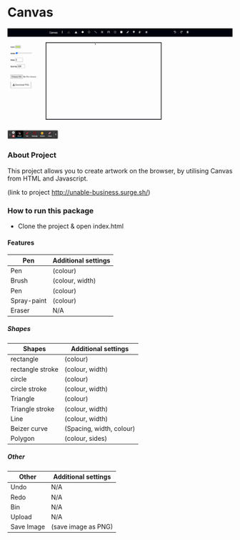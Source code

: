 # Canvas

![GitHub Logo](assets/css/canvas-screenshot.gif)

### About Project

This project allows you to create artwork on the browser, by utilising Canvas from HTML and Javascript.

(link to project http://unable-business.surge.sh/)

### How to run this package

- Clone the project & open index.html

#### Features

| Pen         | Additional settings |
| ----------- | ------------------- |
| Pen         | (colour)            |
| Brush       | (colour, width)     |
| Pen         | (colour)            |
| Spray-paint | (colour)            |
| Eraser      | N/A                 |

##### Shapes

| Shapes           | Additional settings      |
| ---------------- | ------------------------ |
| rectangle        | (colour)                 |
| rectangle stroke | (colour, width)          |
| circle           | (colour)                 |
| circle stroke    | (colour, width)          |
| Triangle         | (colour)                 |
| Triangle stroke  | (colour, width)          |
| Line             | (colour, width)          |
| Beizer curve     | (Spacing, width, colour) |
| Polygon          | (colour, sides)          |

##### Other

| Other      | Additional settings |
| ---------- | ------------------- |
| Undo       | N/A                 |
| Redo       | N/A                 |
| Bin        | N/A                 |
| Upload     | N/A                 |
| Save Image | (save image as PNG) |
